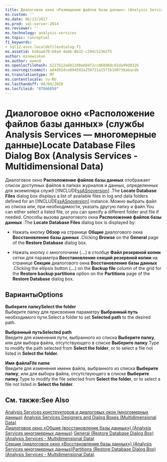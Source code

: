 ```yaml
---
title: Диалоговое окно «Размещение файлов базы данных» (Analysis Services-многомерные данные) | Документация Майкрософт
ms.custom: ''
ms.date: 06/13/2017
ms.prod: sql-server-2014
ms.reviewer: ''
ms.technology: analysis-services
ms.topic: conceptual
f1_keywords:
- sql12.asvs.localdbfilesdialog.f1
ms.assetid: b38aa670-b8a4-4abb-8b32-c29dc52362f5
author: minewiskan
ms.author: owend
ms.openlocfilehash: 5227b12a6812d0e684f2cc868960c65da99d8326
ms.sourcegitcommit: ad4d92dce894592a259721a1571b1d8736abacdb
ms.translationtype: MT
ms.contentlocale: ru-RU
ms.lasthandoff: 08/04/2020
ms.locfileid: "87666850"
---
```

# <a name="locate-database-files-dialog-box-analysis-services---multidimensional-data"></a><span data-ttu-id="89a44-102">Диалоговое окно «Расположение файлов базы данных» (службы Analysis Services — многомерные данные)</span><span class="sxs-lookup"><span data-stu-id="89a44-102">Locate Database Files Dialog Box (Analysis Services - Multidimensional Data)</span></span>
  <span data-ttu-id="89a44-103">Диалоговое окно **Расположение файлов базы данных** отображает список доступных файлов в папках журналов и данных, определенных для экземпляра служб [!INCLUDE[ssASnoversion](../includes/ssasnoversion-md.md)] .</span><span class="sxs-lookup"><span data-stu-id="89a44-103">The **Locate Database Files** dialog box displays a list of available files in log and data folders defined for an [!INCLUDE[ssASnoversion](../includes/ssasnoversion-md.md)] instance.</span></span> <span data-ttu-id="89a44-104">Можно выбрать файл из списка или, при необходимости, указать другую папку и файл.</span><span class="sxs-lookup"><span data-stu-id="89a44-104">You can either select a listed file, or you can specify a different folder and file if needed.</span></span> <span data-ttu-id="89a44-105">Способы вызова диалогового окна **Расположение файлов базы данных** :</span><span class="sxs-lookup"><span data-stu-id="89a44-105">The **Locate Database Files** dialog box is displayed by:</span></span>  
  
-   <span data-ttu-id="89a44-106">Нажать кнопку **Обзор** на странице **Общие** диалогового окна **Восстановление базы данных** .</span><span class="sxs-lookup"><span data-stu-id="89a44-106">Clicking **Browse** on the **General** page of the **Restore Database** dialog box.</span></span>  
  
-   <span data-ttu-id="89a44-107">Нажать кнопку с многоточием (**...**) в столбце **Файл резервной копии** сетки для параметра **Восстановление секций резервной копии** на странице **Секции** диалогового окна **Восстановление базы данных** .</span><span class="sxs-lookup"><span data-stu-id="89a44-107">Clicking the ellipsis button (**...**) on the **Backup file** column of the grid for the **Restore backup partitions** option on the **Partitions** page of the **Restore Database** dialog box.</span></span>  
  
## <a name="options"></a><span data-ttu-id="89a44-108">Варианты</span><span class="sxs-lookup"><span data-stu-id="89a44-108">Options</span></span>  
 <span data-ttu-id="89a44-109">**Выберите папку**</span><span class="sxs-lookup"><span data-stu-id="89a44-109">**Select the folder**</span></span>  
 <span data-ttu-id="89a44-110">Выберите папку для присвоения параметру **Выбранный путь** необходимого пути.</span><span class="sxs-lookup"><span data-stu-id="89a44-110">Select a folder to set **Selected path** to the desired path.</span></span>  
  
 <span data-ttu-id="89a44-111">**Выбранный путь**</span><span class="sxs-lookup"><span data-stu-id="89a44-111">**Selected path**</span></span>  
 <span data-ttu-id="89a44-112">Введите для изменения пути, выбранного из списка **Выберите папку**, или для выбора файла, отсутствующего в списке **Выберите папку**.</span><span class="sxs-lookup"><span data-stu-id="89a44-112">Type to modify the path selected from **Select the folder**, or to select a file not listed in **Select the folder**.</span></span>  
  
 <span data-ttu-id="89a44-113">**Имя файла**</span><span class="sxs-lookup"><span data-stu-id="89a44-113">**File name**</span></span>  
 <span data-ttu-id="89a44-114">Введите для изменения имени файла, выбранного из списка **Выберите папку**, или для выбора файла, отсутствующего в списке **Выберите папку**.</span><span class="sxs-lookup"><span data-stu-id="89a44-114">Type to modify the file selected from **Select the folder**, or to select a file not listed in **Select the folder**.</span></span>  
  
## <a name="see-also"></a><span data-ttu-id="89a44-115">См. также:</span><span class="sxs-lookup"><span data-stu-id="89a44-115">See Also</span></span>  
 <span data-ttu-id="89a44-116">[Analysis Services конструкторов и диалоговых окон &#40;многомерных данных&#41;](analysis-services-designers-and-dialog-boxes-multidimensional-data.md) </span><span class="sxs-lookup"><span data-stu-id="89a44-116">[Analysis Services Designers and Dialog Boxes &#40;Multidimensional Data&#41;](analysis-services-designers-and-dialog-boxes-multidimensional-data.md) </span></span>  
 <span data-ttu-id="89a44-117">[Диалоговое окно «Общие &#40;восстановление базы данных»&#41; &#40;Analysis Services многомерных данных&#41;](general-restore-database-dialog-box-analysis-services-multidimensional-data.md) </span><span class="sxs-lookup"><span data-stu-id="89a44-117">[General &#40;Restore Database Dialog Box&#41; &#40;Analysis Services - Multidimensional Data&#41;](general-restore-database-dialog-box-analysis-services-multidimensional-data.md) </span></span>  
 [<span data-ttu-id="89a44-118">Секции &#40;диалоговое окно «Восстановление базы данных»&#41; &#40;Analysis Services многомерных данных&#41;</span><span class="sxs-lookup"><span data-stu-id="89a44-118">Partitions &#40;Restore Database Dialog Box&#41; &#40;Analysis Services - Multidimensional Data&#41;</span></span>](partitions-restore-database-dialog-box-analysis-services-multidimensional-data.md)  
  
  

